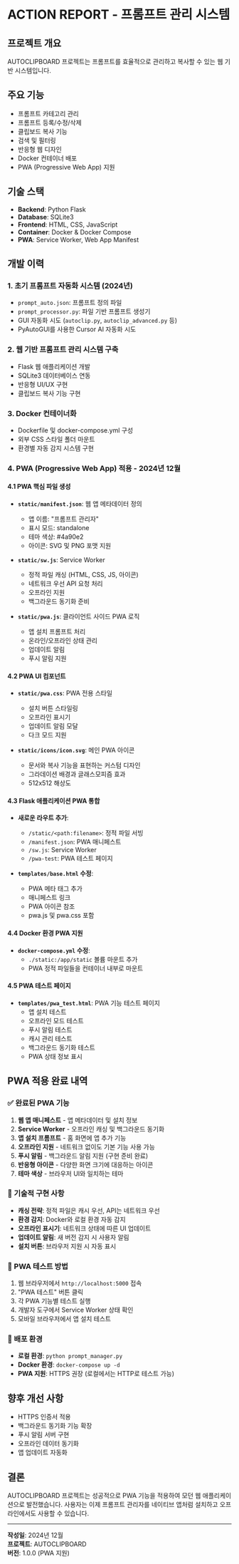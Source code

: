 # ACTION REPORT - 프롬프트 관리 시스템

## 프로젝트 개요
AUTOCLIPBOARD 프로젝트는 프롬프트를 효율적으로 관리하고 복사할 수 있는 웹 기반 시스템입니다.

## 주요 기능
- 프롬프트 카테고리 관리
- 프롬프트 등록/수정/삭제
- 클립보드 복사 기능
- 검색 및 필터링
- 반응형 웹 디자인
- Docker 컨테이너 배포
- PWA (Progressive Web App) 지원

## 기술 스택
- **Backend**: Python Flask
- **Database**: SQLite3
- **Frontend**: HTML, CSS, JavaScript
- **Container**: Docker & Docker Compose
- **PWA**: Service Worker, Web App Manifest

## 개발 이력

### 1. 초기 프롬프트 자동화 시스템 (2024년)
- `prompt_auto.json`: 프롬프트 정의 파일
- `prompt_processor.py`: 파일 기반 프롬프트 생성기
- GUI 자동화 시도 (`autoclip.py`, `autoclip_advanced.py` 등)
- PyAutoGUI를 사용한 Cursor AI 자동화 시도

### 2. 웹 기반 프롬프트 관리 시스템 구축
- Flask 웹 애플리케이션 개발
- SQLite3 데이터베이스 연동
- 반응형 UI/UX 구현
- 클립보드 복사 기능 구현

### 3. Docker 컨테이너화
- Dockerfile 및 docker-compose.yml 구성
- 외부 CSS 스타일 폴더 마운트
- 환경별 자동 감지 시스템 구현

### 4. PWA (Progressive Web App) 적용 - 2024년 12월

#### 4.1 PWA 핵심 파일 생성
- **`static/manifest.json`**: 웹 앱 메타데이터 정의
  - 앱 이름: "프롬프트 관리자"
  - 표시 모드: standalone
  - 테마 색상: #4a90e2
  - 아이콘: SVG 및 PNG 포맷 지원

- **`static/sw.js`**: Service Worker
  - 정적 파일 캐싱 (HTML, CSS, JS, 아이콘)
  - 네트워크 우선 API 요청 처리
  - 오프라인 지원
  - 백그라운드 동기화 준비

- **`static/pwa.js`**: 클라이언트 사이드 PWA 로직
  - 앱 설치 프롬프트 처리
  - 온라인/오프라인 상태 관리
  - 업데이트 알림
  - 푸시 알림 지원

#### 4.2 PWA UI 컴포넌트
- **`static/pwa.css`**: PWA 전용 스타일
  - 설치 버튼 스타일링
  - 오프라인 표시기
  - 업데이트 알림 모달
  - 다크 모드 지원

- **`static/icons/icon.svg`**: 메인 PWA 아이콘
  - 문서와 복사 기능을 표현하는 커스텀 디자인
  - 그라데이션 배경과 글래스모피즘 효과
  - 512x512 해상도

#### 4.3 Flask 애플리케이션 PWA 통합
- **새로운 라우트 추가**:
  - `/static/<path:filename>`: 정적 파일 서빙
  - `/manifest.json`: PWA 매니페스트
  - `/sw.js`: Service Worker
  - `/pwa-test`: PWA 테스트 페이지

- **`templates/base.html` 수정**:
  - PWA 메타 태그 추가
  - 매니페스트 링크
  - PWA 아이콘 참조
  - pwa.js 및 pwa.css 포함

#### 4.4 Docker 환경 PWA 지원
- **`docker-compose.yml` 수정**:
  - `./static:/app/static` 볼륨 마운트 추가
  - PWA 정적 파일들을 컨테이너 내부로 마운트

#### 4.5 PWA 테스트 페이지
- **`templates/pwa_test.html`**: PWA 기능 테스트 페이지
  - 앱 설치 테스트
  - 오프라인 모드 테스트
  - 푸시 알림 테스트
  - 캐시 관리 테스트
  - 백그라운드 동기화 테스트
  - PWA 상태 정보 표시

## PWA 적용 완료 내역

### ✅ 완료된 PWA 기능
1. **웹 앱 매니페스트** - 앱 메타데이터 및 설치 정보
2. **Service Worker** - 오프라인 캐싱 및 백그라운드 동기화
3. **앱 설치 프롬프트** - 홈 화면에 앱 추가 기능
4. **오프라인 지원** - 네트워크 없이도 기본 기능 사용 가능
5. **푸시 알림** - 백그라운드 알림 지원 (구현 준비 완료)
6. **반응형 아이콘** - 다양한 화면 크기에 대응하는 아이콘
7. **테마 색상** - 브라우저 UI와 일치하는 테마

### 🔧 기술적 구현 사항
- **캐싱 전략**: 정적 파일은 캐시 우선, API는 네트워크 우선
- **환경 감지**: Docker와 로컬 환경 자동 감지
- **오프라인 표시기**: 네트워크 상태에 따른 UI 업데이트
- **업데이트 알림**: 새 버전 감지 시 사용자 알림
- **설치 버튼**: 브라우저 지원 시 자동 표시

### 📱 PWA 테스트 방법
1. 웹 브라우저에서 `http://localhost:5000` 접속
2. "PWA 테스트" 버튼 클릭
3. 각 PWA 기능별 테스트 실행
4. 개발자 도구에서 Service Worker 상태 확인
5. 모바일 브라우저에서 앱 설치 테스트

### 🚀 배포 환경
- **로컬 환경**: `python prompt_manager.py`
- **Docker 환경**: `docker-compose up -d`
- **PWA 지원**: HTTPS 권장 (로컬에서는 HTTP로 테스트 가능)

## 향후 개선 사항
- HTTPS 인증서 적용
- 백그라운드 동기화 기능 확장
- 푸시 알림 서버 구현
- 오프라인 데이터 동기화
- 앱 업데이트 자동화

## 결론
AUTOCLIPBOARD 프로젝트는 성공적으로 PWA 기능을 적용하여 모던 웹 애플리케이션으로 발전했습니다. 사용자는 이제 프롬프트 관리자를 네이티브 앱처럼 설치하고 오프라인에서도 사용할 수 있습니다.

---
**작성일**: 2024년 12월  
**프로젝트**: AUTOCLIPBOARD  
**버전**: 1.0.0 (PWA 지원)
